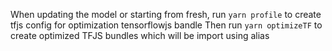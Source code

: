 When updating the model or starting from fresh, run
```yarn profile```
to create tfjs config for optimization tensorflowjs bandle
Then run 
```yarn optimizeTF```
to create optimized TFJS bundles which will be import using alias